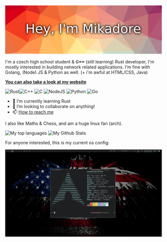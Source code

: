 [![Profile Banner](https://github.com/Mikadore/Mikadore/blob/main/banner.png)](https://mikadore.eu)

I'm a czech high school student & ~~C++~~ (still learning) Rust developer,
I'm mostly interested in building network related applications. I'm fine with Golang, (Node) JS & Python as well. (+ i'm awful at HTML/CSS, Java)

[**You can also take a look at my website**](https://mikadore.eu)

<img alt="Rust" src="https://img.shields.io/badge/Rust-000000?style=for-the-badge&logo=rust&logoColor=white"><img alt="C++" src="https://img.shields.io/badge/c++%20-%2300599C.svg?&style=for-the-badge&logo=c%2B%2B&ogoColor=white"> <img alt="C" src="https://img.shields.io/badge/c%20-%2300599C.svg?&style=for-the-badge&logo=c&logoColor=white">
<img alt="NodeJS" src="https://img.shields.io/badge/node.js%20-%2343853D.svg?&style=for-the-badge&logo=node.js&logoColor=white">
<img alt="Python" src="https://img.shields.io/badge/python%20-%2314354C.svg?&style=for-the-badge&logo=python&logoColor=white">
<img alt="Go" src="https://img.shields.io/badge/go-%2300ADD8.svg?&style=for-the-badge&logo=go&logoColor=white">

- 🌱 I’m currently learning Rust
- 👯 I’m looking to collaborate on anything!
- 📫 [How to reach me](https://mikadore.eu)

I also like Maths & Chess, and am a huge linux fan (arch).

![My top languages](https://github-readme-stats.vercel.app/api/top-langs/?username=Mikadore&theme=highcontrast)
![My Github Stats](https://github-readme-stats.vercel.app/api?username=Mikadore&count_private=true&show_icons=true&theme=highcontrast)

For anyone interested, this is my current os config:

![Neofetch](https://github.com/Mikadore/Mikadore/blob/main/neofetch.png)
